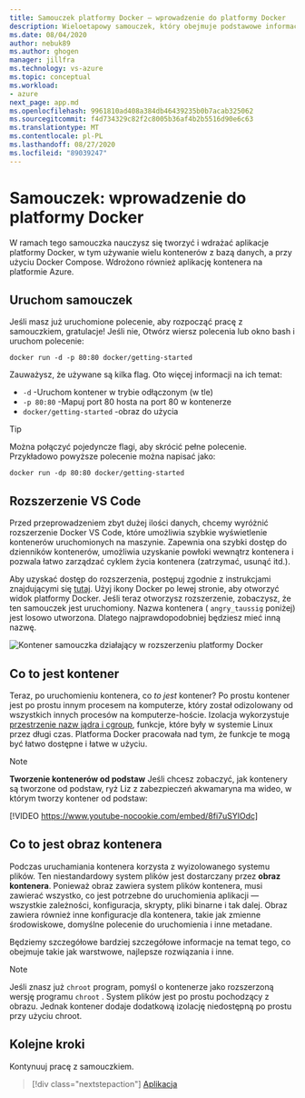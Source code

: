 ```yaml
---
title: Samouczek platformy Docker — wprowadzenie do platformy Docker
description: Wieloetapowy samouczek, który obejmuje podstawowe informacje dotyczące pracy z platformą Docker z Visual Studio Code.
ms.date: 08/04/2020
author: nebuk89
ms.author: ghogen
manager: jillfra
ms.technology: vs-azure
ms.topic: conceptual
ms.workload:
- azure
next_page: app.md
ms.openlocfilehash: 9961810ad408a384db46439235b0b7acab325062
ms.sourcegitcommit: f4d734329c82f2c8005b36af4b2b5516d90e6c63
ms.translationtype: MT
ms.contentlocale: pl-PL
ms.lasthandoff: 08/27/2020
ms.locfileid: "89039247"
---
```

# <a name="tutorial-get-started-with-docker"></a>Samouczek: wprowadzenie do platformy Docker

W ramach tego samouczka nauczysz się tworzyć i wdrażać aplikacje platformy Docker, w tym używanie wielu kontenerów z bazą danych, a przy użyciu Docker Compose. Wdrożono również aplikację kontenera na platformie Azure.

## <a name="start-the-tutorial"></a>Uruchom samouczek

Jeśli masz już uruchomione polecenie, aby rozpocząć pracę z samouczkiem, gratulacje!  Jeśli nie, Otwórz wiersz polecenia lub okno bash i uruchom polecenie:

```cli
docker run -d -p 80:80 docker/getting-started
```

Zauważysz, że używane są kilka flag. Oto więcej informacji na ich temat:

- `-d` -Uruchom kontener w trybie odłączonym (w tle)
- `-p 80:80` -Mapuj port 80 hosta na port 80 w kontenerze
- `docker/getting-started` -obraz do użycia

> [!TIP]
> Można połączyć pojedyncze flagi, aby skrócić pełne polecenie.
> Przykładowo powyższe polecenie można napisać jako:
>
> ```cli
> docker run -dp 80:80 docker/getting-started
> ```

## <a name="the-vs-code-extension"></a>Rozszerzenie VS Code

Przed przeprowadzeniem zbyt dużej ilości danych, chcemy wyróżnić rozszerzenie Docker VS Code, które umożliwia szybkie wyświetlenie kontenerów uruchomionych na maszynie. Zapewnia ona szybki dostęp do dzienników kontenerów, umożliwia uzyskanie powłoki wewnątrz kontenera i pozwala łatwo zarządzać cyklem życia kontenera (zatrzymać, usunąć itd.).

Aby uzyskać dostęp do rozszerzenia, postępuj zgodnie z instrukcjami znajdującymi się [tutaj](https://code.visualstudio.com/docs/containers/overview). Użyj ikony Docker po lewej stronie, aby otworzyć widok platformy Docker. Jeśli teraz otworzysz rozszerzenie, zobaczysz, że ten samouczek jest uruchomiony. Nazwa kontenera ( `angry_taussig` poniżej) jest losowo utworzona. Dlatego najprawdopodobniej będziesz mieć inną nazwę.

![Kontener samouczka działający w rozszerzeniu platformy Docker](media/vs-tutorial-in-extension.png)

## <a name="what-is-a-container"></a>Co to jest kontener

Teraz, po uruchomieniu kontenera, co *to jest* kontener? Po prostu kontener jest po prostu innym procesem na komputerze, który został odizolowany od wszystkich innych procesów na komputerze-hoście. Izolacja wykorzystuje [przestrzenie nazw jądra i cgroup](https://medium.com/@saschagrunert/demystifying-containers-part-i-kernel-space-2c53d6979504), funkcje, które były w systemie Linux przez długi czas. Platforma Docker pracowała nad tym, że funkcje te mogą być łatwo dostępne i łatwe w użyciu.

> [!NOTE]
> **Tworzenie kontenerów od podstaw** Jeśli chcesz zobaczyć, jak kontenery są tworzone od podstaw, ryż Liz z zabezpieczeń akwamaryna ma wideo, w którym tworzy kontener od podstaw:
>
> [!VIDEO https://www.youtube-nocookie.com/embed/8fi7uSYlOdc]

## <a name="what-is-a-container-image"></a>Co to jest obraz kontenera

Podczas uruchamiania kontenera korzysta z wyizolowanego systemu plików. Ten niestandardowy system plików jest dostarczany przez **obraz kontenera**. Ponieważ obraz zawiera system plików kontenera, musi zawierać wszystko, co jest potrzebne do uruchomienia aplikacji — wszystkie zależności, konfiguracja, skrypty, pliki binarne i tak dalej. Obraz zawiera również inne konfiguracje dla kontenera, takie jak zmienne środowiskowe, domyślne polecenie do uruchomienia i inne metadane.

Będziemy szczegółowe bardziej szczegółowe informacje na temat tego, co obejmuje takie jak warstwowe, najlepsze rozwiązania i inne.

> [!NOTE]
> Jeśli znasz już `chroot` program, pomyśl o kontenerze jako rozszerzoną wersję programu `chroot` . System plików jest po prostu pochodzący z obrazu. Jednak kontener dodaje dodatkową izolację niedostępną po prostu przy użyciu chroot.

## <a name="next-steps"></a>Kolejne kroki

Kontynuuj pracę z samouczkiem.

> [!div class="nextstepaction"]
> [Aplikacja](your-application.md)
